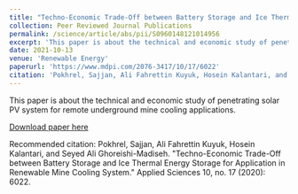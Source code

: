 ```yaml
---
title: "Techno-Economic Trade-Off between Battery Storage and Ice Thermal Energy Storage for Application in Renewable Mine Cooling System"
collection: Peer Reviewed Journal Publications
permalink: /science/article/abs/pii/S0960148121014956
excerpt: 'This paper is about the technical and economic study of penetrating solar PV system for remote underground mine cooling applications.'
date: 2021-10-13
venue: 'Renewable Energy'
paperurl: 'https://www.mdpi.com/2076-3417/10/17/6022'
citation: 'Pokhrel, Sajjan, Ali Fahrettin Kuyuk, Hosein Kalantari, and Seyed Ali Ghoreishi-Madiseh. "Techno-Economic Trade-Off between Battery Storage and Ice Thermal Energy Storage for Application in Renewable Mine Cooling System." Applied Sciences 10, no. 17 (2020): 6022.'
---
```

This paper is about the technical and economic study of penetrating solar PV system for remote underground mine cooling applications.

[Download paper here](https://www.mdpi.com/2076-3417/10/17/6022)

Recommended citation: Pokhrel, Sajjan, Ali Fahrettin Kuyuk, Hosein Kalantari, and Seyed Ali Ghoreishi-Madiseh. "Techno-Economic Trade-Off between Battery Storage and Ice Thermal Energy Storage for Application in Renewable Mine Cooling System." Applied Sciences 10, no. 17 (2020): 6022.